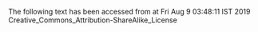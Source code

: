 The following text has been accessed from at Fri Aug 9 03:48:11 IST 2019
Creative_Commons_Attribution-ShareAlike_License
